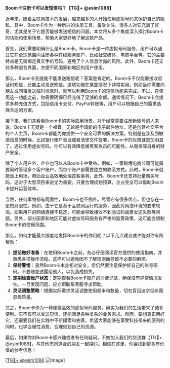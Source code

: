 **Boom卡注册卡可以发短信吗？【TG💪+ @esim1088】**

近年来，随着互联网技术的发展，越来越多的人开始使用虚拟号码来保护自己的隐私。其中，Boom卡作为一种新兴的注册工具，备受关注。很多人对它充满了好奇，尤其是关于它是否能够发送短信的问题。本文将从多个角度深入探讨Boom卡的功能和使用场景，帮助大家更好地了解这款产品。

首先，我们需要明确什么是Boom卡。Boom卡是一种虚拟号码服务，用户可以通过它在全球范围内注册各种在线服务账户，比如社交媒体、电商平台等。它的主要特点是无需绑定真实手机号码，避免了个人信息泄露的风险。此外，Boom卡还支持多种语言界面，方便不同国家和地区的用户使用。

那么，Boom卡到底能不能发送短信呢？答案是肯定的。Boom卡不仅能够接收验证码短信，还能主动发送短信。这项功能在某些情况下非常实用，例如当你需要向朋友或同事发送临时消息时，就可以利用Boom卡的短信功能来完成。不过，在使用这一功能之前，你需要确保已经充值了足够的余额。通常情况下，Boom卡会提供多种充值方式，包括信用卡支付、PayPal转账等，用户可以根据自己的需求选择合适的方案。

接下来，我们来看看Boom卡的实际应用场景。对于经常需要注册新账号的人来说，Boom卡无疑是一个福音。无论是申请新的电子邮件地址，还是创建社交平台的个人主页，Boom卡都能为你提供一个安全可靠的解决方案。特别是在涉及到敏感信息的时候，比如银行账户验证或者法律文件签署，Boom卡的优势就更加明显了。通过使用虚拟号码，你可以有效降低被黑客攻击的可能性，从而保障自身的财产安全。

除了个人用户外，企业也可以从Boom卡中受益。例如，一家跨境电商公司可能需要同时管理多个客户账户，而每个账户都需要独立的联系方式。此时，Boom卡就能派上用场，帮助企业高效地处理这些事务。此外，Boom卡还支持批量购买号码，这对于大型项目来说尤为重要。只要合理规划预算，企业完全可以借助Boom卡提升运营效率。

当然，任何事物都有两面性，Boom卡也不例外。尽管它有很多优点，但也存在一定的局限性。例如，由于它是基于互联网运行的服务，因此对网络环境的要求较高。如果用户的网络连接不稳定，可能会导致接收不到验证码或者发送失败等问题。另外，部分国家和地区可能对虚拟号码服务有严格的监管政策，这可能会限制Boom卡的使用范围。

那么，如何才能最大限度地发挥Boom卡的作用呢？以下几点建议或许能对你有所帮助：

1. **提前做好准备**：在使用Boom卡之前，务必仔细阅读官方提供的使用指南，并熟悉各项操作流程。这样可以避免因不了解规则而导致不必要的麻烦。
2. **保持警惕**：虽然Boom卡本身相对安全，但仍然要注意保护好自己的账号密码。不要随意透露给他人，以免造成损失。
3. **定期检查账户状态**：定期查看Boom卡账户的消费记录，确保没有异常情况发生。一旦发现问题，应立即联系客服寻求帮助。
4. **灵活调整策略**：根据实际需求灵活调整使用频率和数量，切勿盲目追求低价而忽视质量。

总之，Boom卡作为一种便捷高效的虚拟号码服务，确实为我们的生活带来了诸多便利。它不仅可以发送短信，还能满足各种复杂的业务需求。然而，要想真正用好它，还需要我们在实践中不断摸索和完善。希望大家能够在享受科技带来的便利的同时，也学会理性消费，合理规划自己的资源。

最后，如果你对Boom卡感兴趣或者有任何疑问，不妨加入我们的交流群【TG💪+ @esim1088】，与其他志同道合的朋友一起探讨。相信在这里，你会找到更多有价值的参考信息！

[[TG💪+ @esim1088](https://t.me/s/esim1088) ![Image](https://i.postimg.cc/4NQfJmqS/Snipaste-2025-05-13-00-14-12.png)]